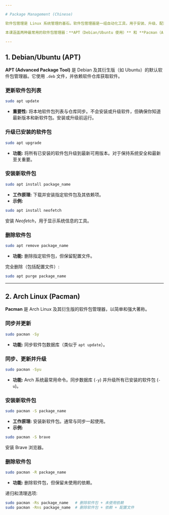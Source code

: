 ```yaml
---

# Package Management (Chinese)

软件包管理是 Linux 系统管理的基石。软件包管理器是一组自动化工具，用于安装、升级、配置和移除软件包。在 Linux 系统上使用软件包管理器是标准且最安全的方式。

本课涵盖两种最常用的软件包管理器：**APT（Debian/Ubuntu 使用）** 和 **Pacman（Arch Linux 使用）**。

---
```


## 1. Debian/Ubuntu (APT)

**APT (Advanced Package Tool)** 是 Debian 及其衍生版（如 Ubuntu）的默认软件包管理器。它使用 `.deb` 文件，并依赖软件仓库获取软件。

### 更新软件包列表

```bash
sudo apt update
```

* **重要性:** 将本地软件包列表与仓库同步。不会安装或升级软件，但确保你知道最新版本和新软件包。安装或升级前运行。

### 升级已安装的软件包

```bash
sudo apt upgrade
```

* **功能:** 将所有已安装的软件包升级到最新可用版本。对于保持系统安全和最新至关重要。

### 安装新软件包

```bash
sudo apt install package_name
```

* **工作原理:** 下载并安装指定软件包及其依赖项。
* **示例:**

```bash
sudo apt install neofetch
```

安装 *Neofetch*，用于显示系统信息的工具。

### 删除软件包

```bash
sudo apt remove package_name
```

* **功能:** 删除指定软件包，但保留配置文件。

完全删除（包括配置文件）:

```bash
sudo apt purge package_name
```

---

## 2. Arch Linux (Pacman)

**Pacman** 是 Arch Linux 及其衍生版的软件包管理器，以简单和强大著称。

### 同步并更新

```bash
sudo pacman -Sy
```

* **功能:** 同步软件包数据库（类似于 `apt update`）。

### 同步、更新并升级

```bash
sudo pacman -Syu
```

* **功能:** Arch 系统最常用命令。同步数据库 (`-y`) 并升级所有已安装的软件包 (`-u`)。

### 安装新软件包

```bash
sudo pacman -S package_name
```

* **工作原理:** 安装新软件包。通常与同步一起使用。
* **示例:**

```bash
sudo pacman -S brave
```

安装 Brave 浏览器。

### 删除软件包

```bash
sudo pacman -R package_name
```

* **功能:** 删除软件包，但保留未使用的依赖。

递归和清理选项:

```bash
sudo pacman -Rs package_name   # 删除软件包 + 未使用依赖
sudo pacman -Rns package_name  # 删除软件包 + 依赖 + 配置文件

```
